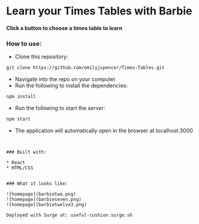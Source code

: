 #  Learn your Times Tables with Barbie

#### Click a button to choose a times table to learn


### How to use:

* Clone this repository:
```html
git clone https://github.com/emilyjspencer/Times-Tables.git
```

* Navigate into the repo on your computer
* Run the following to install the dependencies:
```html
npm install
```
* Run the following to start the server:
```html
npm start
```
* The application will automatically open in the browser at localhost:3000
```


### Built with:

* React
* HTML/CSS


### What it looks like:

![homepage](barbietwo.png)
![homepage](barbieseven.png)
![homepage](barbietwelve3.png)

Deployed with Surge at: useful-cushion.surge.sh
